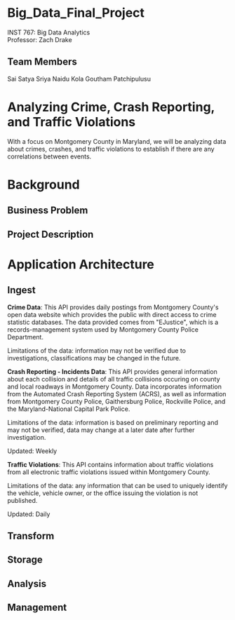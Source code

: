 # Big_Data_Final_Project
INST 767: Big Data Analytics  
Professor: Zach Drake

## Team Members
Sai Satya Sriya Naidu Kola
Goutham Patchipulusu

# Analyzing Crime, Crash Reporting, and Traffic Violations
With a focus on Montgomery County in Maryland, we will be analyzing data about crimes, crashes, and traffic violations to establish if there are any correlations between events.

# Background

## Business Problem

## Project Description

# Application Architecture 

## Ingest

**Crime Data**:
This API provides daily postings from Montgomery County's open data website which provides the public with direct access to crime statistic databases. The data provided comes from "EJustice", which is a records-management system used by Montgomery County Police Department.

Limitations of the data: information may not be verified due to investigations, classifications may be changed in the future.

**Crash Reporting - Incidents Data**:
This API provides general information about each collision and details of all traffic collisions occuring on county and local roadways in Montgomery County. Data incorporates information from the Automated Crash Reporting System (ACRS), as well as information from Montgomery County Police, Gaithersburg Police, Rockville Police, and the Maryland-National Capital Park Police.

Limitations of the data: information is based on preliminary reporting and may not be verified, data may change at a later date after further investigation.

Updated: Weekly

**Traffic Violations**:
This API contains information about traffic violations from all electronic traffic violations issued within Montgomery County.

Limitations of the data: any information that can be used to uniquely identify the vehicle, vehicle owner, or the office issuing the violation is not published.

Updated: Daily

## Transform

## Storage

## Analysis

## Management
